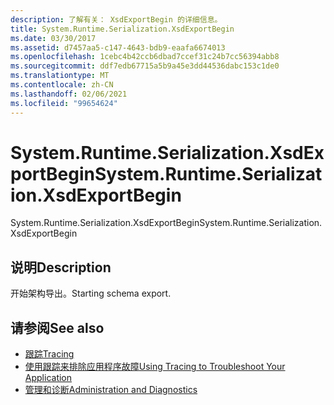 ```yaml
---
description: 了解有关： XsdExportBegin 的详细信息。
title: System.Runtime.Serialization.XsdExportBegin
ms.date: 03/30/2017
ms.assetid: d7457aa5-c147-4643-bdb9-eaafa6674013
ms.openlocfilehash: 1cebc4b42ccb6dbad7ccef31c24b7cc56394abb8
ms.sourcegitcommit: ddf7edb67715a5b9a45e3dd44536dabc153c1de0
ms.translationtype: MT
ms.contentlocale: zh-CN
ms.lasthandoff: 02/06/2021
ms.locfileid: "99654624"
---
```

# <a name="systemruntimeserializationxsdexportbegin"></a><span data-ttu-id="f7a0e-103">System.Runtime.Serialization.XsdExportBegin</span><span class="sxs-lookup"><span data-stu-id="f7a0e-103">System.Runtime.Serialization.XsdExportBegin</span></span>

<span data-ttu-id="f7a0e-104">System.Runtime.Serialization.XsdExportBegin</span><span class="sxs-lookup"><span data-stu-id="f7a0e-104">System.Runtime.Serialization.XsdExportBegin</span></span>  
  
## <a name="description"></a><span data-ttu-id="f7a0e-105">说明</span><span class="sxs-lookup"><span data-stu-id="f7a0e-105">Description</span></span>  

 <span data-ttu-id="f7a0e-106">开始架构导出。</span><span class="sxs-lookup"><span data-stu-id="f7a0e-106">Starting schema export.</span></span>  
  
## <a name="see-also"></a><span data-ttu-id="f7a0e-107">请参阅</span><span class="sxs-lookup"><span data-stu-id="f7a0e-107">See also</span></span>

- [<span data-ttu-id="f7a0e-108">跟踪</span><span class="sxs-lookup"><span data-stu-id="f7a0e-108">Tracing</span></span>](index.md)
- [<span data-ttu-id="f7a0e-109">使用跟踪来排除应用程序故障</span><span class="sxs-lookup"><span data-stu-id="f7a0e-109">Using Tracing to Troubleshoot Your Application</span></span>](using-tracing-to-troubleshoot-your-application.md)
- [<span data-ttu-id="f7a0e-110">管理和诊断</span><span class="sxs-lookup"><span data-stu-id="f7a0e-110">Administration and Diagnostics</span></span>](../index.md)
